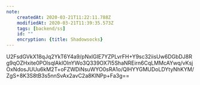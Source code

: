 ```yaml
---
note:
    createdAt: 2020-03-21T11:22:11.788Z
    modifiedAt: 2020-03-21T11:39:35.573Z
    tags: [backend/ss]
    id: ""
    encryption: {title: Shadowsocks}
---
```

U2FsdGVkX18qJq2YkT6Y4a9/pNxlGIE7YZPLvrFH+Y9sc32iisUw6DGbDJ8Rg9qOZHxite0POlsqlAklOInYWo3Q339OX7I5ShaNREirn6CqLMMcAYwq/vKsjOxNdosJUUu6kM2T+oFZWDiNsuWYO0sRA1o/QlHYYGMUDoLDYtyNhKYM/ZgS+8K3S8tB3s5nnSvAx2avC2a8KlNPp+Fa3g==